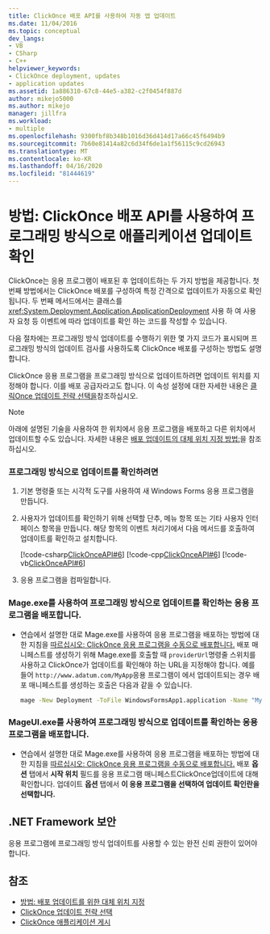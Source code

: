 ```yaml
---
title: ClickOnce 배포 API를 사용하여 자동 앱 업데이트
ms.date: 11/04/2016
ms.topic: conceptual
dev_langs:
- VB
- CSharp
- C++
helpviewer_keywords:
- ClickOnce deployment, updates
- application updates
ms.assetid: 1a886310-67c8-44e5-a382-c2f0454f887d
author: mikejo5000
ms.author: mikejo
manager: jillfra
ms.workload:
- multiple
ms.openlocfilehash: 9300fbf8b348b1016d36d414d17a66c45f6494b9
ms.sourcegitcommit: 7b60e81414a82c6d34f6de1a1f56115c9cd26943
ms.translationtype: MT
ms.contentlocale: ko-KR
ms.lasthandoff: 04/16/2020
ms.locfileid: "81444619"
---
```

# <a name="how-to-check-for-application-updates-programmatically-using-the-clickonce-deployment-api"></a>방법: ClickOnce 배포 API를 사용하여 프로그래밍 방식으로 애플리케이션 업데이트 확인
ClickOnce는 응용 프로그램이 배포된 후 업데이트하는 두 가지 방법을 제공합니다. 첫 번째 방법에서는 ClickOnce 배포를 구성하여 특정 간격으로 업데이트가 자동으로 확인됩니다. 두 번째 메서드에서는 클래스를 <xref:System.Deployment.Application.ApplicationDeployment> 사용 하 여 사용자 요청 등 이벤트에 따라 업데이트를 확인 하는 코드를 작성할 수 있습니다.

 다음 절차에는 프로그래밍 방식 업데이트를 수행하기 위한 몇 가지 코드가 표시되며 프로그래밍 방식의 업데이트 검사를 사용하도록 ClickOnce 배포를 구성하는 방법도 설명합니다.

 ClickOnce 응용 프로그램을 프로그래밍 방식으로 업데이트하려면 업데이트 위치를 지정해야 합니다. 이를 배포 공급자라고도 합니다. 이 속성 설정에 대한 자세한 내용은 [클릭Once 업데이트 전략 선택을](../deployment/choosing-a-clickonce-update-strategy.md)참조하십시오.

> [!NOTE]
> 아래에 설명된 기술을 사용하여 한 위치에서 응용 프로그램을 배포하고 다른 위치에서 업데이트할 수도 있습니다. 자세한 내용은 [배포 업데이트의 대체 위치 지정 방법:](../deployment/how-to-specify-an-alternate-location-for-deployment-updates.md)을 참조하십시오.

### <a name="to-check-for-updates-programmatically"></a>프로그래밍 방식으로 업데이트를 확인하려면

1. 기본 명령줄 또는 시각적 도구를 사용하여 새 Windows Forms 응용 프로그램을 만듭니다.

2. 사용자가 업데이트를 확인하기 위해 선택할 단추, 메뉴 항목 또는 기타 사용자 인터페이스 항목을 만듭니다. 해당 항목의 이벤트 처리기에서 다음 메서드를 호출하여 업데이트를 확인하고 설치합니다.

     [!code-csharp[ClickOnceAPI#6](../deployment/codesnippet/CSharp/how-to-check-for-application-updates-programmatically-using-the-clickonce-deployment-api_1.cs)]
     [!code-cpp[ClickOnceAPI#6](../deployment/codesnippet/CPP/how-to-check-for-application-updates-programmatically-using-the-clickonce-deployment-api_1.cpp)]
     [!code-vb[ClickOnceAPI#6](../deployment/codesnippet/VisualBasic/how-to-check-for-application-updates-programmatically-using-the-clickonce-deployment-api_1.vb)]

3. 응용 프로그램을 컴파일합니다.

### <a name="use-mageexe-to-deploy-an-application-that-checks-for-updates-programmatically"></a>Mage.exe를 사용하여 프로그래밍 방식으로 업데이트를 확인하는 응용 프로그램을 배포합니다.

- 연습에서 설명한 대로 Mage.exe를 사용하여 응용 프로그램을 배포하는 방법에 대한 지침을 [따르십시오: ClickOnce 응용 프로그램을 수동으로 배포합니다.](../deployment/walkthrough-manually-deploying-a-clickonce-application.md) 배포 매니페스트를 생성하기 위해 Mage.exe를 호출할 때 `providerUrl`명령줄 스위치를 사용하고 ClickOnce가 업데이트를 확인해야 하는 URL을 지정해야 합니다. 예를 들어 `http://www.adatum.com/MyApp`응용 프로그램이 에서 업데이트되는 경우 배포 매니페스트를 생성하는 호출은 다음과 같을 수 있습니다.

    ```cmd
    mage -New Deployment -ToFile WindowsFormsApp1.application -Name "My App 1.0" -Version 1.0.0.0 -AppManifest 1.0.0.0\MyApp.manifest -providerUrl http://www.adatum.com/MyApp/MyApp.application
    ```

### <a name="using-mageuiexe-to-deploy-an-application-that-checks-for-updates-programmatically"></a>MageUI.exe를 사용하여 프로그래밍 방식으로 업데이트를 확인하는 응용 프로그램을 배포합니다.

- 연습에서 설명한 대로 Mage.exe를 사용하여 응용 프로그램을 배포하는 방법에 대한 지침을 [따르십시오: ClickOnce 응용 프로그램을 수동으로 배포합니다.](../deployment/walkthrough-manually-deploying-a-clickonce-application.md) 배포 **옵션** 탭에서 **시작 위치** 필드를 응용 프로그램 매니페스트ClickOnce업데이트에 대해 확인합니다. 업데이트 **옵션** 탭에서 **이 응용 프로그램을 선택하여 업데이트 확인란을 선택합니다.**

## <a name="net-framework-security"></a>.NET Framework 보안
 응용 프로그램에 프로그래밍 방식 업데이트를 사용할 수 있는 완전 신뢰 권한이 있어야 합니다.

## <a name="see-also"></a>참조
- [방법: 배포 업데이트를 위한 대체 위치 지정](../deployment/how-to-specify-an-alternate-location-for-deployment-updates.md)
- [ClickOnce 업데이트 전략 선택](../deployment/choosing-a-clickonce-update-strategy.md)
- [ClickOnce 애플리케이션 게시](../deployment/publishing-clickonce-applications.md)